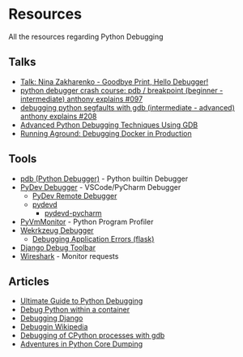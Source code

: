 # Resources

All the resources regarding Python Debugging

## Talks

- [Talk: Nina Zakharenko - Goodbye Print, Hello Debugger!](https://www.youtube.com/watch?v=5AYIe-3cD-s)
- [python debugger crash course: pdb / breakpoint (beginner - intermediate) anthony explains #097](https://www.youtube.com/watch?v=0LPuG825eAk)
- [debugging python segfaults with gdb (intermediate - advanced) anthony explains #208](https://www.youtube.com/watch?v=bXEXE6ywzSA)
- [Advanced Python Debugging Techniques Using GDB](https://www.youtube.com/watch?v=rB9rPdMRxIA)
- [Running Aground: Debugging Docker in Production](https://www.youtube.com/watch?v=AdMqCUhvRz8)

## Tools

- [pdb (Python Debugger)](https://docs.python.org/3/library/pdb.html) - Python builtin Debugger
- [PyDev Debugger](https://www.pydev.org/manual_adv_debugger.html) - VSCode/PyCharm Debugger
    - [PyDev Remote Debugger](https://www.pydev.org/manual_adv_remote_debugger.html)
    - [pydevd](https://pypi.org/project/pydevd/)
        - [pydevd-pycharm](https://pypi.org/project/pydevd-pycharm/)
- [PyVmMonitor](https://www.pyvmmonitor.com/) - Python Program Profiler
- [Wekrkzeug Debugger](https://werkzeug.palletsprojects.com/en/2.1.x/debug/)
    - [Debugging Application Errors (flask)](https://flask.palletsprojects.com/en/2.0.x/debugging/)
- [Django Debug Toolbar](https://github.com/jazzband/django-debug-toolbar)
- [Wireshark](https://www.wireshark.org/) - Monitor requests

## Articles

- [Ultimate Guide to Python Debugging](https://towardsdatascience.com/ultimate-guide-to-python-debugging-854dea731e1b)
- [Debug Python within a container](https://code.visualstudio.com/docs/containers/debug-python)
- [Debugging Django](https://stackoverflow.com/questions/1118183/how-to-debug-in-django-the-good-way)
- [Debuggin Wikipedia](https://en.wikipedia.org/wiki/Debugging)
- [Debugging of CPython processes with gdb](https://www.podoliaka.org/2016/04/10/debugging-cpython-gdb/)
- [Adventures in Python Core Dumping](https://gist.github.com/toolness/d56c1aab317377d5d17a)
